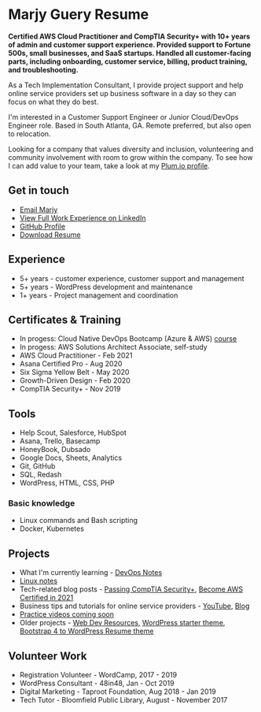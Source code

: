 # Marjy Guery Resume

**Certified AWS Cloud Practitioner and CompTIA Security+ with 10+ years of admin and customer support experience. Provided support to Fortune 500s, small businesses, and SaaS startups. Handled all customer-facing parts, including onboarding, customer service, billing, product training, and troubleshooting.** 

As a Tech Implementation Consultant, I provide project support and help online service providers set up business software in a day so they can focus on what they do best.  

I'm interested in a Customer Support Engineer or Junior Cloud/DevOps Engineer role. Based in South Atlanta, GA. Remote preferred, but also open to relocation. 

Looking for a company that values diversity and inclusion, volunteering and community involvement with room to grow within the company. To see how I can add value to your team, take a look at my [Plum.io profile](https://secure.plum.io/p/hk14dNZ_esxZzpK9gEMvXg).

## Get in touch 
- [Email Marjy](mailto:marjyguery+gh@gmail.com)
- [View Full Work Experience on LinkedIn](https://www.linkedin.com/in/msguery)
- [GitHub Profile](https://github.com/mguery)
- [Download Resume](https://msguery.net/resume-doc)

## Experience
- 5+ years - customer experience, customer support and management 
- 5+ years - WordPress development and maintenance
- 1+ years - Project management and coordination

## Certificates & Training
- In progess: Cloud Native DevOps Bootcamp (Azure & AWS) [course](http://cloudskills.io/)
- In progess: AWS Solutions Architect Associate, self-study
- AWS Cloud Practitioner - Feb 2021
- Asana Certified Pro - Aug 2020
- Six Sigma Yellow Belt - May 2020
- Growth-Driven Design - Feb 2020
- CompTIA Security+ - Nov 2019

## Tools
- Help Scout, Salesforce, HubSpot
- Asana, Trello, Basecamp
- HoneyBook, Dubsado
- Google Docs, Sheets, Analytics
- Git, GitHub
- SQL, Redash
- WordPress, HTML, CSS, PHP

### Basic knowledge
- Linux commands and Bash scripting
- Docker, Kubernetes

## Projects
- What I'm currently learning - [DevOps Notes](https://mguery.github.io/devops-notes/)
- [Linux notes](https://github.com/mguery/linux) 
- Tech-related blog posts - [Passing CompTIA Security+](https://msguery.net/passing-the-comptia-securityplus-exam), [Become AWS Certified in 2021](https://msguery.net/aws-certified)
- Business tips and tutorials for online service providers - [YouTube](https://www.youtube.com/channel/UCH45NDaOXaxnGw5RBBgYQOg/videos), [Blog](https://msguery.net/blog)
- [Practice videos coming soon](https://youtube.com/playlist?list=PLppGQhQtHyJYqflcAsLakbCGxla-64s1W)
- Older projects - [Web Dev Resources](https://mguery.github.io/web-dev), [WordPress starter theme](https://github.com/mguery/base-theme), [Bootstrap 4 to WordPress Resume theme](https://github.com/mguery/bs4-wp-resume)

## Volunteer Work
- Registration Volunteer - WordCamp, 2017 - 2019
- WordPress Consultant - 48in48, Jan - Oct 2019
- Digital Marketing - Taproot Foundation, Aug 2018 - Jan 2019
- Tech Tutor - Bloomfield Public Library, August - November 2017
